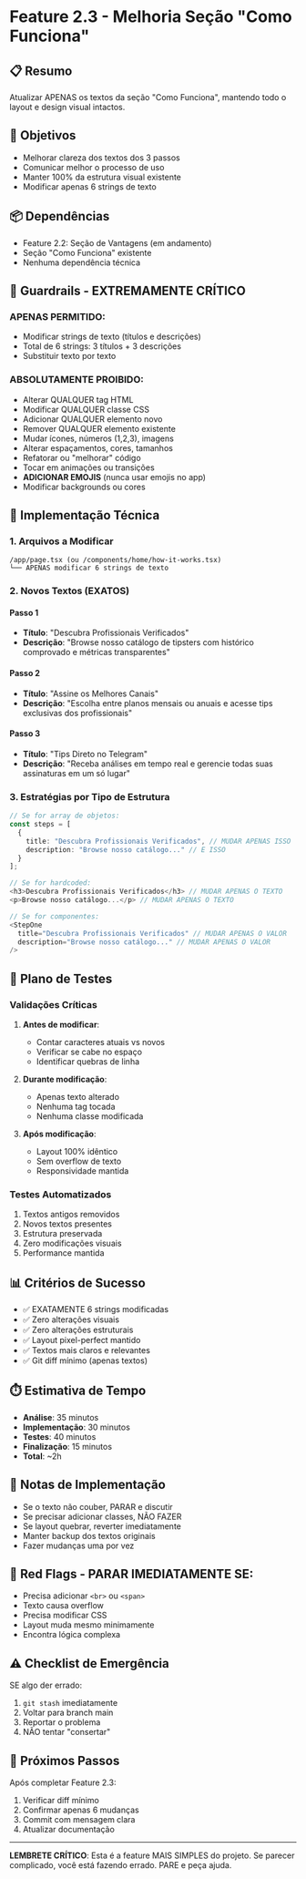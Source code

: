 # Feature 2.3 - Melhoria Seção "Como Funciona"

## 📋 Resumo
Atualizar APENAS os textos da seção "Como Funciona", mantendo todo o layout e design visual intactos.

## 🎯 Objetivos
- Melhorar clareza dos textos dos 3 passos
- Comunicar melhor o processo de uso
- Manter 100% da estrutura visual existente
- Modificar apenas 6 strings de texto

## 📦 Dependências
- Feature 2.2: Seção de Vantagens (em andamento)
- Seção "Como Funciona" existente
- Nenhuma dependência técnica

## 🚨 Guardrails - EXTREMAMENTE CRÍTICO

### APENAS PERMITIDO:
- Modificar strings de texto (títulos e descrições)
- Total de 6 strings: 3 títulos + 3 descrições
- Substituir texto por texto

### ABSOLUTAMENTE PROIBIDO:
- Alterar QUALQUER tag HTML
- Modificar QUALQUER classe CSS
- Adicionar QUALQUER elemento novo
- Remover QUALQUER elemento existente
- Mudar ícones, números (1,2,3), imagens
- Alterar espaçamentos, cores, tamanhos
- Refatorar ou "melhorar" código
- Tocar em animações ou transições
- **ADICIONAR EMOJIS** (nunca usar emojis no app)
- Modificar backgrounds ou cores

## 🔧 Implementação Técnica

### 1. Arquivos a Modificar
```
/app/page.tsx (ou /components/home/how-it-works.tsx)
└── APENAS modificar 6 strings de texto
```

### 2. Novos Textos (EXATOS)

#### Passo 1
- **Título**: "Descubra Profissionais Verificados"
- **Descrição**: "Browse nosso catálogo de tipsters com histórico comprovado e métricas transparentes"

#### Passo 2
- **Título**: "Assine os Melhores Canais"
- **Descrição**: "Escolha entre planos mensais ou anuais e acesse tips exclusivas dos profissionais"

#### Passo 3
- **Título**: "Tips Direto no Telegram"
- **Descrição**: "Receba análises em tempo real e gerencie todas suas assinaturas em um só lugar"

### 3. Estratégias por Tipo de Estrutura

```typescript
// Se for array de objetos:
const steps = [
  {
    title: "Descubra Profissionais Verificados", // MUDAR APENAS ISSO
    description: "Browse nosso catálogo..." // E ISSO
  }
];

// Se for hardcoded:
<h3>Descubra Profissionais Verificados</h3> // MUDAR APENAS O TEXTO
<p>Browse nosso catálogo...</p> // MUDAR APENAS O TEXTO

// Se for componentes:
<StepOne 
  title="Descubra Profissionais Verificados" // MUDAR APENAS O VALOR
  description="Browse nosso catálogo..." // MUDAR APENAS O VALOR
/>
```

## 🧪 Plano de Testes

### Validações Críticas
1. **Antes de modificar**:
   - Contar caracteres atuais vs novos
   - Verificar se cabe no espaço
   - Identificar quebras de linha

2. **Durante modificação**:
   - Apenas texto alterado
   - Nenhuma tag tocada
   - Nenhuma classe modificada

3. **Após modificação**:
   - Layout 100% idêntico
   - Sem overflow de texto
   - Responsividade mantida

### Testes Automatizados
1. Textos antigos removidos
2. Novos textos presentes
3. Estrutura preservada
4. Zero modificações visuais
5. Performance mantida

## 📊 Critérios de Sucesso
- ✅ EXATAMENTE 6 strings modificadas
- ✅ Zero alterações visuais
- ✅ Zero alterações estruturais
- ✅ Layout pixel-perfect mantido
- ✅ Textos mais claros e relevantes
- ✅ Git diff mínimo (apenas textos)

## ⏱️ Estimativa de Tempo
- **Análise**: 35 minutos
- **Implementação**: 30 minutos
- **Testes**: 40 minutos
- **Finalização**: 15 minutos
- **Total**: ~2h

## 📝 Notas de Implementação
- Se o texto não couber, PARAR e discutir
- Se precisar adicionar classes, NÃO FAZER
- Se layout quebrar, reverter imediatamente
- Manter backup dos textos originais
- Fazer mudanças uma por vez

## 🚫 Red Flags - PARAR IMEDIATAMENTE SE:
- Precisa adicionar `<br>` ou `<span>`
- Texto causa overflow
- Precisa modificar CSS
- Layout muda mesmo minimamente
- Encontra lógica complexa

## ⚠️ Checklist de Emergência
SE algo der errado:
1. `git stash` imediatamente
2. Voltar para branch main
3. Reportar o problema
4. NÃO tentar "consertar"

## 🔄 Próximos Passos
Após completar Feature 2.3:
1. Verificar diff mínimo
2. Confirmar apenas 6 mudanças
3. Commit com mensagem clara
4. Atualizar documentação

---

**LEMBRETE CRÍTICO**: Esta é a feature MAIS SIMPLES do projeto. Se parecer complicado, você está fazendo errado. PARE e peça ajuda.